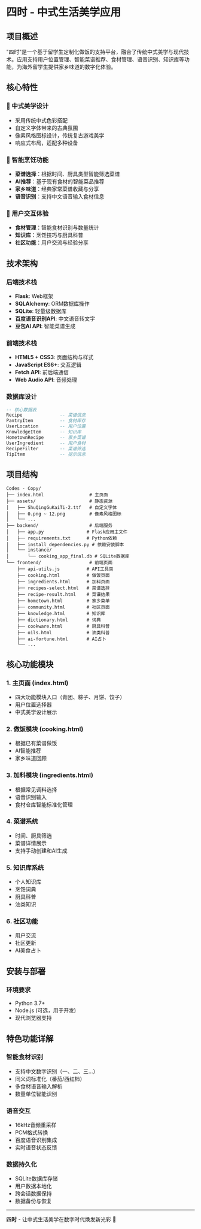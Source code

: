 # 四时 - 中式生活美学应用

## 项目概述

"四时"是一个基于留学生定制化做饭的支持平台，融合了传统中式美学与现代技术。应用支持用户位置管理、智能菜谱推荐、食材管理、语音识别、知识库等功能，为海外留学生提供家乡味道的数字化体验。

## 核心特性

### 🎨 中式美学设计
- 采用传统中式色彩搭配
- 自定义字体带来的古典氛围
- 像素风格图标设计，传统复古游戏美学
- 响应式布局，适配多种设备

### 🍳 智能烹饪功能
- **菜谱选择**：根据时间、厨具类型智能筛选菜谱
- **AI推荐**：基于现有食材的智能菜品推荐
- **家乡味道**：经典家常菜谱收藏与分享
- **语音识别**：支持中文语音输入食材信息

### 📱 用户交互体验
- **食材管理**：智能食材识别与数量统计
- **知识库**：烹饪技巧与厨具科普
- **社区功能**：用户交流与经验分享

## 技术架构

### 后端技术栈
- **Flask**: Web框架
- **SQLAlchemy**: ORM数据库操作
- **SQLite**: 轻量级数据库
- **百度语音识别API**: 中文语音转文字
- **豆包AI API**: 智能菜谱生成

### 前端技术栈
- **HTML5 + CSS3**: 页面结构与样式
- **JavaScript ES6+**: 交互逻辑
- **Fetch API**: 前后端通信
- **Web Audio API**: 音频处理

### 数据库设计
```sql
-- 核心数据表
Recipe              -- 菜谱信息
PantryItem          -- 食材库存
UserLocation        -- 用户位置
KnowledgeItem       -- 知识库
HometownRecipe      -- 家乡菜谱
UserIngredient      -- 用户食材
RecipeFilter        -- 菜谱筛选
TipItem             -- 提示信息
```

## 项目结构

```
Codes - Copy/
├── index.html                 # 主页面
├── assets/                    # 静态资源
│   ├── ShuQingGuKaiTi-2.ttf   # 自定义字体
│   ├── 0.png ~ 12.png         # 像素风格图标
│   └── ...
├── backend/                   # 后端服务
│   ├── app.py                # Flask应用主文件
│   ├── requirements.txt      # Python依赖
│   ├── install_dependencies.py # 依赖安装脚本
│   └── instance/
│       └── cooking_app_final.db # SQLite数据库
└── frontend/                  # 前端页面
    ├── api-utils.js          # API工具类
    ├── cooking.html          # 做饭页面
    ├── ingredients.html      # 加料页面
    ├── recipes-select.html   # 菜谱选择
    ├── recipe-result.html    # 菜谱结果
    ├── hometown.html         # 家乡菜单
    ├── community.html        # 社区页面
    ├── knowledge.html        # 知识库
    ├── dictionary.html       # 词典
    ├── cookware.html         # 厨具科普
    ├── oils.html             # 油类科普
    ├── ai-fortune.html       # AI占卜
    └── ...
```

## 核心功能模块

### 1. 主页面 (index.html)
- 四大功能模块入口（青团、粽子、月饼、饺子）
- 用户位置选择器
- 中式美学设计展示

### 2. 做饭模块 (cooking.html)
- 根据已有菜谱做饭
- AI智能推荐
- 家乡味道回顾

### 3. 加料模块 (ingredients.html)
- 根据常见调料选择
- 语音识别输入
- 食材仓库智能标准化管理

### 4. 菜谱系统
- 时间、厨具筛选
- 菜谱详情展示
- 支持手动创建和AI生成

### 5. 知识库系统
- 个人知识库
- 烹饪词典
- 厨具科普
- 油类知识

### 6. 社区功能
- 用户交流
- 社区更新
- AI美食占卜


## 安装与部署

### 环境要求
- Python 3.7+
- Node.js (可选，用于开发)
- 现代浏览器支持


## 特色功能详解

### 智能食材识别
- 支持中文数字识别（一、二、三...）
- 同义词标准化（番茄/西红柿）
- 多食材语音输入解析
- 数量单位智能识别

### 语音交互
- 16kHz音频重采样
- PCM格式转换
- 百度语音识别集成
- 实时语音状态反馈

### 数据持久化
- SQLite数据库存储
- 用户数据本地化
- 跨会话数据保持
- 数据备份与恢复


---

**四时** - 让中式生活美学在数字时代焕发新光彩 🌸

